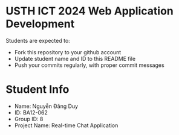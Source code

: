 USTH ICT 2024 Web Application Development
=====================================================

Students are expected to:

* Fork this repository to your github account
* Update student name and ID to this README file
* Push your commits regularly, with proper commit messages

Student Info
=======================

* Name: Nguyễn Đăng Duy
* ID: BA12-062
* Group ID: 8
* Project Name: Real-time Chat Application
